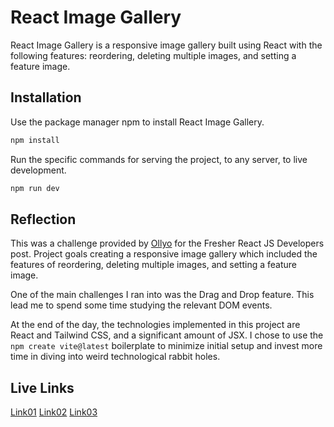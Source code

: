 # React Image Gallery

React Image Gallery is a responsive image gallery built using React with the following features: reordering, deleting multiple images, and setting a feature image.

## Installation

Use the package manager npm to install React Image Gallery.

```bash
npm install
```

Run the specific commands for serving the project, to any server, to live development.

```bash
npm run dev
```

## Reflection

This was a challenge provided by [Ollyo](https://ollyo.com/) for the Fresher React JS Developers post. Project goals creating a responsive image gallery which included the features of reordering, deleting multiple images, and setting a feature image.

One of the main challenges I ran into was the Drag and Drop feature. This lead me to spend some time studying the relevant DOM events.

At the end of the day, the technologies implemented in this project are React and Tailwind CSS, and a significant amount of JSX. I chose to use the `npm create vite@latest` boilerplate to minimize initial setup and invest more time in diving into weird technological rabbit holes.

## Live Links

[Link01](https://react-image-gallery-lovat-two.vercel.app/)
[Link02](https://react-image-gallery-shamonti-haques-projects.vercel.app/)
[Link03](https://react-image-gallery-git-master-shamonti-haques-projects.vercel.app/)
